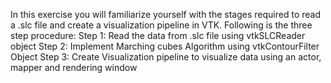 In this exercise you will familiarize yourself with the stages required to read a .slc file and create a visualization pipeline in VTK. 
Following is the three step procedure:
Step 1: Read the data from .slc file using vtkSLCReader object
Step 2: Implement Marching cubes Algorithm using vtkContourFilter Object 
Step 3: Create Visualization pipeline to visualize data using an actor, mapper and rendering window
